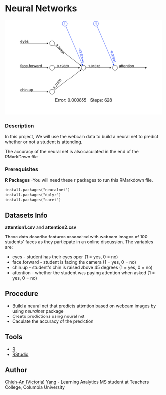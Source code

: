 # Neural Networks

<img width = "600" src="https://github.com/victoria-yang/neural-networks-project/blob/master/network.png">


### Description
In this project, We will use the webcam data to build a neural net to predict whether or not a student is attending.

The accuracy of the neural net is also caculated in the end of the RMarkDown file.

### Prerequisites

**R Packages**
	-You will need these r packages to run this RMarkdown file.
```
install.packages("neuralnet")
install.packages("dplyr")
install.packages("caret")

```


## Datasets Info

**attention1.csv** and **attention2.csv**

These data describe features assocaited with webcam images of 100 students' faces as they particpate in an online discussion. The variables are:

* eyes - student has their eyes open (1 = yes, 0 = no)
* face.forward - student is facing the camera (1 = yes, 0 = no)
* chin.up - student's chin is raised above 45 degrees (1 = yes, 0 = no)
* attention - whether the student was paying attention when asked (1 = yes, 0 = no)


## Procedure

* Build a neural net that predicts attention based on webcam images by using *neuralnet* package
* Create predictions using neural net
* Caculate the accuracy of the prediction



## Tools
* [R](https://www.r-project.org)
* [RStudio](https://www.rstudio.com)



## Author
[Chieh-An (Victoria) Yang](https://www.linkedin.com/in/victoria-chieh-an-yang/) - Learning Analytics MS student at Teachers College, Columbia University


